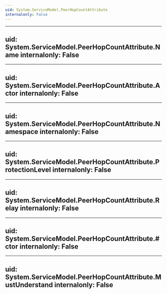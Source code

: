 ```yaml
---
uid: System.ServiceModel.PeerHopCountAttribute
internalonly: False
---
```


---
uid: System.ServiceModel.PeerHopCountAttribute.Name
internalonly: False
---

---
uid: System.ServiceModel.PeerHopCountAttribute.Actor
internalonly: False
---

---
uid: System.ServiceModel.PeerHopCountAttribute.Namespace
internalonly: False
---

---
uid: System.ServiceModel.PeerHopCountAttribute.ProtectionLevel
internalonly: False
---

---
uid: System.ServiceModel.PeerHopCountAttribute.Relay
internalonly: False
---

---
uid: System.ServiceModel.PeerHopCountAttribute.#ctor
internalonly: False
---

---
uid: System.ServiceModel.PeerHopCountAttribute.MustUnderstand
internalonly: False
---

